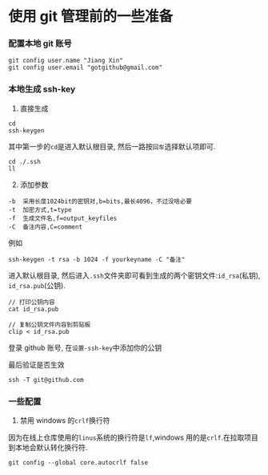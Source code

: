 # 使用 git 管理前的一些准备

### 配置本地 git 账号

```
git config user.name "Jiang Xin"
git config user.email "gotgithub@gmail.com"
```

### 本地生成 ssh-key

1. 直接生成

```
cd
ssh-keygen
```

其中第一步的`cd`是进入默认根目录, 然后一路按`回车`选择默认项即可.

```
cd ./.ssh
ll
```

2. 添加参数

```
-b  采用长度1024bit的密钥对,b=bits,最长4096，不过没啥必要
-t  加密方式,t=type
-f  生成文件名,f=output_keyfiles
-C  备注内容,C=comment
```

例如

```
ssh-keygen -t rsa -b 1024 -f yourkeyname -C "备注"
```

进入默认根目录, 然后进入`.ssh`文件夹即可看到生成的两个密钥文件:`id_rsa`(私钥), `id_rsa.pub`(公钥).

```
// 打印公钥内容
cat id_rsa.pub

// 复制公钥文件内容到剪贴板
clip < id_rsa.pub
```

登录 github 账号, 在`设置-ssh-key`中添加你的公钥

最后验证是否生效

```
ssh -T git@github.com
```

### 一些配置

1. 禁用 windows 的`crlf`换行符

因为在线上仓库使用的`linus`系统的换行符是`lf`,windows 用的是`crlf`.在拉取项目到本地会默认转化换行符.

```
git config --global core.autocrlf false
```
